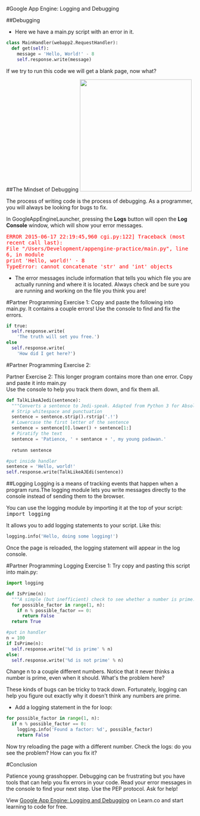 

#Google App Engine: Logging and Debugging

##Debugging

+ Here we have a main.py script with an error in it.

```python
class MainHandler(webapp2.RequestHandler):
  def get(self):
    message = 'Hello, World!' - 8
    self.response.write(message)
```
If we try to run this code we will get a blank page, now what?

##The Mindset of Debugging
<img src="http://collectskin.com/wp-content/uploads/2010/07/killbug.png" width="300px">

The process of writing code is the process of debugging. As a programmer, you will always be looking for bugs to fix.

In GoogleAppEngineLauncher, pressing the **Logs** button will open the **Log Console** window, which will show your error messages.

<kbd style="color:red">ERROR    2015-06-17 22:19:45,960 cgi.py:122] Traceback (most recent call last):</br>
  File "/Users/Development/appengine-practice/main.py", line 6, in module</br>
    print 'Hello, world!' - 8</br>
TypeError: cannot concatenate 'str' and 'int' objects</kbd>

+ The error messages include information that tells you which file you are actually running and where it is located. Always check and be sure you are running and working on the file you think you are!


#Partner Programming Exercise 1:
Copy and paste the following into main.py. It contains a couple errors! Use the console to find and fix the errors.

```python
if true:
  self.response.write(
    'The truth will set you free.')
else
  self.response.write(
    'How did I get here?')
```

#Partner Programming Exercise 2:

Partner Exercise 2: This longer program contains more than one error. Copy and paste it into main.py  
Use the console to help you track them down, and fix them all.
```python
def TalkLikeAJedi(sentence):
  """Converts a sentence to Jedi-speak. Adapted from Python 3 for Absolute Beginners: http://www.google.com/books?id=sQGFIX_0xCUC&pg=PA242"""
  # Strip whitespace and punctuation
  sentence = sentence.strip().rstrip('.!')
  # Lowercase the first letter of the sentence
  sentence = sentence[0].lower() + sentence[1:]
  # Piratify the text
  sentence = 'Patience, ' + sentance + ', my young padawan.'
  
  retunn sentence

#put inside handler
sentence = 'Hello, world!'
self.response.write(TalkLikeAJEdi(sentence))
```

##Logging
Logging is a means of tracking events that happen when a program runs.The logging module lets you write messages directly to the console instead of sending them to the browser.

You can use the logging module by importing it at the top of your script:  <kbd>import logging</kbd>

It allows you to add logging statements to your script. Like this:
```python
logging.info('Hello, doing some logging!')
```
Once the page is reloaded, the logging statement will appear in the log console.

#Partner Programming Logging Exercise 1:
Try copy and pasting this script into main.py:
```python
import logging

def IsPrime(n):
  """A simple (but inefficient) check to see whether a number is prime."""
  for possible_factor in range(1, n):
    if n % possible_factor == 0:
      return False
  return True

#put in handler
n = 100
if IsPrime(n):
  self.response.write('%d is prime' % n)
else:
  self.response.write('%d is not prime' % n)
```
Change n to a couple different numbers. Notice that it never thinks a number is prime, even when it should. What's the problem here?

These kinds of bugs can be tricky to track down. Fortunately, logging can help you figure out exactly why it doesn't think any numbers are prime.

+ Add a logging statement in the for loop:

```python
for possible_factor in range(1, n):
  if n % possible_factor == 0:
    logging.info('Found a factor: %d', possible_factor)
    return False
```
Now try reloading the page with a different number. Check the logs: do you see the problem? How can you fix it?

#Conclusion

Patience young grasshopper. Debugging can be frustrating but you have tools that can help you fix errors in your code. Read your error messages in the console to find your next step. Use the PEP protocol. Ask for help!

<p data-visibility='hidden'>View <a href='https://learn.co/lessons/cssi-6.3b-ae-debugging-logging' title='Google App Engine: Logging and Debugging'>Google App Engine: Logging and Debugging</a> on Learn.co and start learning to code for free.</p>
